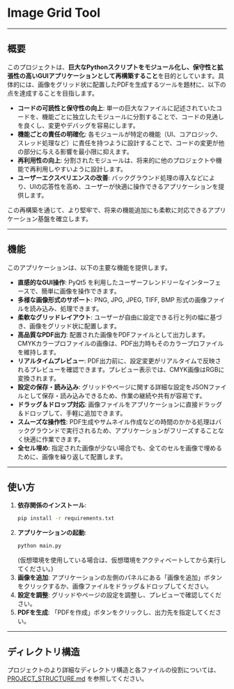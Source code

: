 # Image Grid Tool

---

## 概要

このプロジェクトは、**巨大なPythonスクリプトをモジュール化し、保守性と拡張性の高いGUIアプリケーションとして再構築すること**を目的としています。具体的には、画像をグリッド状に配置したPDFを生成するツールを題材に、以下の点を達成することを目指します。

*   **コードの可読性と保守性の向上**: 単一の巨大なファイルに記述されていたコードを、機能ごとに独立したモジュールに分割することで、コードの見通しを良くし、変更やデバッグを容易にします。
*   **機能ごとの責任の明確化**: 各モジュールが特定の機能（UI、コアロジック、スレッド処理など）に責任を持つように設計することで、コードの変更が他の部分に与える影響を最小限に抑えます。
*   **再利用性の向上**: 分割されたモジュールは、将来的に他のプロジェクトや機能で再利用しやすいように設計します。
*   **ユーザーエクスペリエンスの改善**: バックグラウンド処理の導入などにより、UIの応答性を高め、ユーザーが快適に操作できるアプリケーションを提供します。

この再構築を通じて、より堅牢で、将来の機能追加にも柔軟に対応できるアプリケーション基盤を確立します。

---

## 機能

このアプリケーションは、以下の主要な機能を提供します。

*   **直感的なGUI操作**: PyQt5 を利用したユーザーフレンドリーなインターフェースで、簡単に画像を操作できます。
*   **多様な画像形式のサポート**: PNG, JPG, JPEG, TIFF, BMP 形式の画像ファイルを読み込み、処理できます。
*   **柔軟なグリッドレイアウト**: ユーザーが自由に設定できる行と列の幅に基づき、画像をグリッド状に配置します。
*   **高品質なPDF出力**: 配置された画像をPDFファイルとして出力します。CMYKカラープロファイルの画像は、PDF出力時もそのカラープロファイルを維持します。
*   **リアルタイムプレビュー**: PDF出力前に、設定変更がリアルタイムで反映されるプレビューを確認できます。プレビュー表示では、CMYK画像はRGBに変換されます。
*   **設定の保存・読み込み**: グリッドやページに関する詳細な設定をJSONファイルとして保存・読み込みできるため、作業の継続や共有が容易です。
*   **ドラッグ＆ドロップ対応**: 画像ファイルをアプリケーションに直接ドラッグ＆ドロップして、手軽に追加できます。
*   **スムーズな操作性**: PDF生成やサムネイル作成などの時間のかかる処理はバックグラウンドで実行されるため、アプリケーションがフリーズすることなく快適に作業できます。
*   **全セル埋め**: 指定された画像が少ない場合でも、全てのセルを画像で埋めるために、画像を繰り返して配置します。

---

## 使い方

1.  **依存関係のインストール**:
    ```bash
    pip install -r requirements.txt
    ```
2.  **アプリケーションの起動**:
    ```bash
    python main.py
    ```
    (仮想環境を使用している場合は、仮想環境をアクティベートしてから実行してください。)
3.  **画像を追加**: アプリケーションの左側のパネルにある「画像を追加」ボタンをクリックするか、画像ファイルをドラッグ＆ドロップしてください。
4.  **設定を調整**: グリッドやページの設定を調整し、プレビューで確認してください。
5.  **PDFを生成**: 「PDFを作成」ボタンをクリックし、出力先を指定してください。

---

## ディレクトリ構造

プロジェクトのより詳細なディレクトリ構造と各ファイルの役割については、[PROJECT_STRUCTURE.md](PROJECT_STRUCTURE.md) を参照してください。
